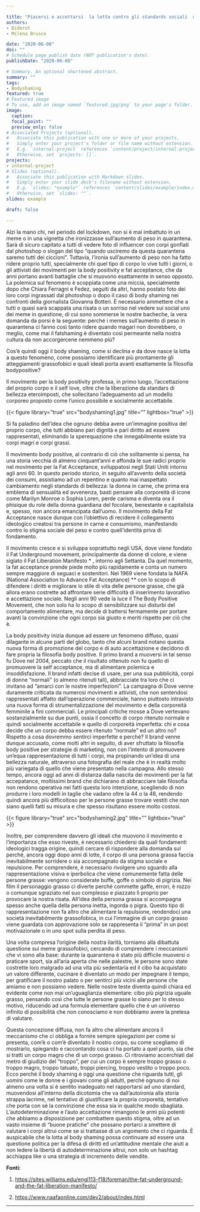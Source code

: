 ```yaml
---

title: "Piacersi e accettarsi  la lotta contro gli standards sociali  di bellezza"
authors:
- Diderot
- Milena Brusco

date: "2020-06-08"
doi: ""
# Schedule page publish date (NOT publication's date).
publishDate: "2020-06-08"

# Summary. An optional shortened abstract.
summary: ""
tags:
- Bodyshaming
featured: true
# Featured image
# To use, add an image named `featured.jpg/png` to your page's folder. 
image:
  caption: 
  focal_point: ""
  preview_only: false
# Associated Projects (optional).
#   Associate this publication with one or more of your projects.
#   Simply enter your project's folder or file name without extension.
#   E.g. `internal-project` references `content/project/internal-project/index.md`.
#   Otherwise, set `projects: []`.
projects:
- internal-project
# Slides (optional).
#   Associate this publication with Markdown slides.
#   Simply enter your slide deck's filename without extension.
#   E.g. `slides: "example"` references `content/slides/example/index.md`.
#   Otherwise, set `slides: ""`.
slides: example

draft: false

---
```


Alzi la mano chi, nel periodo del lockdown, non si è mai imbattuto in un meme o in una vignetta che ironizzasse sull’aumento di peso in quarantena. Sarà di sicuro capitato a tutti di vedere foto di influencer con corpi gonfiati dal photoshop o slogan del tipo “quando usciremo da questa quarantena saremo tutti dei ciccioni”. Tuttavia, l’ironia sull’aumento di peso non ha fatto ridere proprio tutti, specialmente chi quel tipo di corpo lo vive tutti i giorni, o gli attivisti dei movimenti per la body positivity e fat acceptance, che da anni portano avanti battaglie che si muovono esattamente in senso opposto. La polemica sul fenomeno è scoppiata come una miccia, specialmente dopo che Chiara Ferragni e Fedez, seguiti da altri, hanno postato foto dei loro corpi ingrassati dal photoshop o dopo il caso di body shaming nei confronti della giornalista Giovanna Botteri. È necessario ammettere che a tutti o quasi sarà scappata una risata o un sorriso nel vedere sui social uno dei meme  in questione, di cui sono sommerse le nostre bacheche, la vera domanda da porsi è la seguente: perché i memes sull’aumento di peso in quarantena ci fanno così tanto ridere quando magari non dovrebbero, o meglio, come mai il fatshaming è diventato così permeante nella nostra cultura da non accorgercene nemmeno più?

Cos’è quindi oggi il body shaming, come si declina e da dove nasce la lotta a questo fenomeno, come possiamo identificare più prontamente gli atteggiamenti grassofobici e quali ideali porta avanti esattamente la filosofia bodypositive? 

Il movimento per la body positivity professa, in primo luogo, l’accettazione del proprio corpo e il self love, oltre che la liberazione da standars di bellezza eteroimposti, che sollecitano l’adeguamento ad un modello corporeo proposto come l’unico possibile e socialmente accettabile. 

{{< figure library="true" src="bodyshaming1.jpg" title="" lightbox="true" >}}

Si fa paladino dell’idea che ognuno debba avere un’immagine positiva del proprio corpo, che tutti abbiano pari dignità e pari diritto ad essere rappresentati, eliminando la sperequazione che innegabilmente esiste tra corpi magri e corpi grassi.

Il movimento body positive, al contrario di ciò che solitamente si pensa, ha una storia vecchia di almeno cinquant’anni e affonda le sue radici proprio nel movimento per la Fat Acceptance, sviluppatosi negli Stati Uniti intorno agli anni 60.  In questo periodo storico, in seguito all’avvento della società dei consumi, assistiamo ad un repentino e quanto mai inaspettato cambiamento negli standards di bellezza: la donna in carne, che prima era emblema di sensualità ed avvenenza, basti pensare alla corporeità di icone come Marilyn Monroe o Sophia Loren, perde carisma e diventa ora il phisique du role della donna guardiana del focolare, benestante e capitalista e, spesso, non ancora emancipata dall’uomo. Il movimento della Fat Acceptance nasce dunque con l’obiettivo di recidere il collegamento ideologico creatosi tra persone in carne e consumismo, manifestando contro lo stigma sociale del peso e contro quell’identità priva di fondamento.
 
Il movimento cresce e si sviluppa soprattutto negli USA, dove viene fondato il Fat Underground movement, principalmente da donne di colore, e viene siglato il Fat Liberation Manifesto * , intorno agli Settanta. Da quel momento, la fat acceptance prende piede molto più rapidamente e conta un numero sempre maggiore di seguaci e sostenitori.
Nel 1969 viene fondata la NAFA (National Association to Advance Fat Acceptance) ** con lo scopo di difendere i diritti e migliorare lo stile di vita delle persone grasse, che già allora erano costrette ad affrontare serie difficoltà di inserimento lavorativo e accettazione sociale. Negli anni 90 vede la luce il The Body Positive Movement, che non solo ha lo scopo di sensibilizzare sui disturbi del comportamento alimentare, ma decide di battersi fermamente per portare avanti la convinzione che ogni corpo sia giusto e meriti rispetto per ciò che è.



La body positivity inizia dunque ad essere un fenomeno diffuso, quasi dilagante in alcune parti del globo, tanto che alcuni brand notano questa nuova forma di promozione del corpo e di auto accettazione e decidono di fare propria la filosofia body positive. Il primo brand a muoversi in tal senso fu Dove nel 2004, peccato che il risultato ottenuto non fu quello di promuovere la self acceptance, ma di alimentare polemica e insoddisfazione. Il brand infatti decise di usare, per una sua pubblicità, corpi di donne “normali” (o almeno ritenuti tali), abbracciate tra loro che ci invitano ad “amarci con le nostre imperfezioni”. La campagna di Dove venne duramente criticata da numerosi movimenti e attivisti, che non sentendosi rappresentati affatto dall’operazione commerciale, hanno piuttosto intravisto una nuova forma di strumentalizzazione del movimento e della corporeità femminile a fini commerciali. Le principali critiche mosse a Dove vertevano sostanzialmente su due punti, ossia il concetto di corpo ritenuto normale e quindi socialmente accettabile e quello di corporeità imperfetta: chi e cosa decide che un corpo debba essere ritenuto “normale” ed un altro no? Rispetto a cosa dovremmo sentirci imperfette e perché? Il brand venne dunque accusato, come molti altri in seguito, di aver sfruttato la filosofia body positive per strategie di marketing, non con l’intento di promuovere un’equa rappresentazione di tutti i corpi, ma propinando un’idea di una bellezza naturale, attraverso una fotografia del reale che è in realtà molto più variegata di quello che viene presentato nella campagna. Allo stesso tempo, ancora oggi ad anni di distanza dalla nascita dei movimenti per la fat accepatance, moltissimi brand che dichiarano di abbracciare tale filosofia non rendono operativa nei fatti questa loro intenzione, scegliendo di non produrre i loro modelli in taglie che vadano oltre la 44 o la 48, rendendo quindi ancora più difficoltoso per le persone grasse trovare vestiti che non siano quelli fatti su misura e che spesso risultano essere molto costosi. 

{{< figure library="true" src="bodyshaming2.jpg" title="" lightbox="true" >}}

Inoltre, per comprendere davvero gli ideali che muovono il movimento e l’importanza che esso riveste, è necessario chiedersi da quali fondamenti ideologici tragga origine, quindi cercare di rispondere alla domanda sul perché, ancora oggi dopo anni di lotte, il corpo di una persona grassa faccia inevitabilmente sorridere o sia accompagnato da stigma sociale e repulsione. Per comprendere, è necessario rivolgere uno sguardo alla rappresentazione visiva e iperbolica che viene comunemente fatta delle persone grasse: vengono considerate buffe, goffe o simbolo di pigrizia. Nei film il personaggio grasso ci diverte perché commette gaffe, errori, è rozzo o comunque sgraziato nel suo complesso e piazzato lì proprio per provocare la nostra risata. All’idea della persona grassa si accompagna spesso anche quella della persona inetta, ingorda o pigra. Questo tipo di rappresentazione non fa altro che alimentare la repulsione, rendendoci una società inevitabilmente grassofobica, in cui l’immagine di un corpo grasso viene guardata con approvazione solo se rappresenta il “prima” in un post motivazionale o in uno spot sulla perdita di peso.

Una volta compresa l’origine della nostra ilarità, torniamo alla dibattuta questione sui meme grassofobici, cercando di comprendere i meccanismi che vi sono alla base: durante la quarantena è stato più difficile muoversi o praticare sport, sia all’aria aperta che nelle palestre, le persone sono state costrette loro malgrado ad una vita più sedentaria ed il cibo ha acquistato un valore differente, cucinare è diventato un modo per impegnare il tempo, per gratificare il nostro palato o per sentirci più vicini alle persone che amiamo e non possiamo vedere. Nelle nostre teste diventa quindi chiara ed evidente come non mai un’uguaglianza elementare: cibo più pigrizia uguale grasso, pensando così che tutte le persone grasse lo siano per lo stesso motivo, riducendo ad una formula elementare quello che è un universo infinito di possibilità che non conosciamo e non dobbiamo avere la pretesa di valutare. 

Questa concezione diffusa, non fa altro che alimentare ancora il meccanismo che ci obbliga a fornire sempre spiegazioni per come si presenta, com’è o com’è diventato il nostro corpo, su come scegliamo di mostrarlo, spiegando e raccontando cosa ci ha portato a quel punto, sia che si tratti un corpo magro che di un corpo grasso. Ci ritroviamo accerchiati dal metro di giudizio del “troppo”, per cui un corpo è sempre troppo grasso o troppo magro, troppo tatuato, troppi piercing, troppo vestito o troppo poco. Ecco perché il body shaming è oggi una questione che riguarda tutti, gli uomini come le donne e i giovani come gli adulti, perché ognuno di noi almeno una volta si è sentito inadeguato nel rapportarsi ad uno standard, muovendosi all’interno della dicotomia che va dall’autoironia alla storia strappa lacrime, nel tentativo di giustificare la propria corporeità, tentativo che porta con sé la convinzione che essa sia in qualche modo sbagliata. L’autodeterminazione e l’auto accettazione rimangono le armi più potenti che abbiamo a disposizione per combattere questo stigma, oltre ad un vasto insieme di “buone pratiche” che possano portarci a smettere di valutare i corpi altrui come se si trattasse di un argomento che ci riguarda. È auspicabile che la lotta al body shaming possa continuare ad essere una questione politica per la difesa di diritti ed un’attitudine mentale che aiuti a non ledere la libertà di autodeterminazione altrui, non solo un hashtag acchiappa like o una strategia di incremento delle vendite.

**Fonti:**

1. https://sites.williams.edu/engl113-f18/foreman/the-fat-underground-and-the-fat-liberation-manifesto/

2. https://www.naafaonline.com/dev2/about/index.html

---
